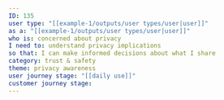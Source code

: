 ```yaml
---
ID: 135
user type: "[[example-1/outputs/user types/user|user]]"
as a: "[[example-1/outputs/user types/user|user]]"
who is: concerned about privacy
I need to: understand privacy implications
so that: I can make informed decisions about what I share
category: trust & safety
theme: privacy awareness
user journey stage: "[[daily use]]"
customer journey stage:
---
```

